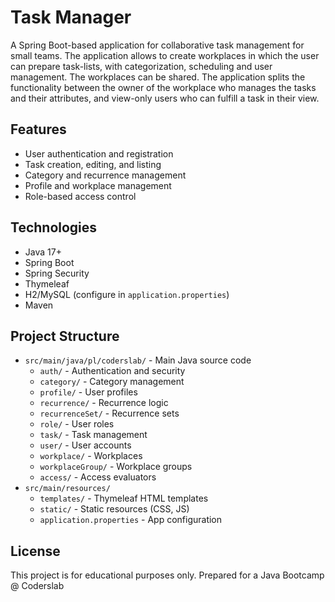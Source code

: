 # Task Manager

A Spring Boot-based application for collaborative task management for small teams. The application allows to create workplaces in which the user can prepare task-lists, with categorization, scheduling and user management.
The workplaces can be shared. The application splits the functionality between the owner of the workplace who manages the tasks and their attributes, and view-only users who can fulfill a task in their view.

## Features

- User authentication and registration
- Task creation, editing, and listing
- Category and recurrence management
- Profile and workplace management
- Role-based access control

## Technologies

- Java 17+
- Spring Boot
- Spring Security
- Thymeleaf
- H2/MySQL (configure in `application.properties`)
- Maven

## Project Structure

- `src/main/java/pl/coderslab/` - Main Java source code
  - `auth/` - Authentication and security
  - `category/` - Category management
  - `profile/` - User profiles
  - `recurrence/` - Recurrence logic
  - `recurrenceSet/` - Recurrence sets
  - `role/` - User roles
  - `task/` - Task management
  - `user/` - User accounts
  - `workplace/` - Workplaces
  - `workplaceGroup/` - Workplace groups
  - `access/` - Access evaluators
- `src/main/resources/`
  - `templates/` - Thymeleaf HTML templates
  - `static/` - Static resources (CSS, JS)
  - `application.properties` - App configuration

## License
This project is for educational purposes only.
Prepared for a Java Bootcamp @ Coderslab
